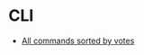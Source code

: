 # CLI

- [All commands sorted by votes](https://www.commandlinefu.com/commands/browse/sort-by-votes)
